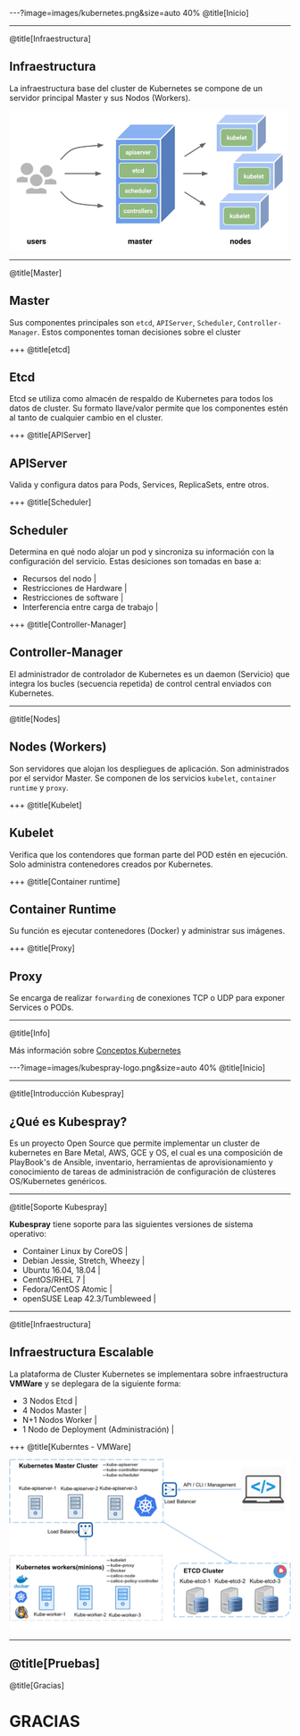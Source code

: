 ---?image=images/kubernetes.png&size=auto 40%
@title[Inicio]

---
@title[Infraestructura]
## Infraestructura

La infraestructura base del cluster de Kubernetes se compone de un servidor principal Master y sus Nodos (Workers).

![master](images/master-nodes.png)

---
@title[Master]
## Master

Sus componentes principales son `etcd`, `APIServer`, `Scheduler`, `Controller-Manager`.
Estos componentes toman decisiones sobre el cluster 

+++
@title[etcd]
## Etcd

Etcd se utiliza como almacén de respaldo de Kubernetes para todos los datos de cluster.
Su formato llave/valor permite que los componentes estén al tanto de cualquier cambio en el cluster.

+++
@title[APIServer]
## APIServer

Valida y configura datos para Pods, Services, ReplicaSets, entre otros.

+++
@title[Scheduler]
## Scheduler

Determina en qué nodo alojar un pod y sincroniza su información con la configuración del servicio.
Estas desiciones son tomadas en base a:

- Recursos del nodo |
- Restricciones de Hardware |
- Restricciones de software |
- Interferencia entre carga de trabajo |

+++
@title[Controller-Manager]
## Controller-Manager

El administrador de controlador de Kubernetes es un daemon (Servicio) que integra los bucles (secuencia repetida) de control central enviados con Kubernetes.

---
@title[Nodes]
## Nodes (Workers)

Son servidores que alojan los despliegues de aplicación. Son administrados por el servidor Master.
Se componen de los servicios `kubelet`, `container runtime` y `proxy`.


+++
@title[Kubelet]
## Kubelet 

Verifica que los contendores que forman parte del POD estén en ejecución.
Solo administra contenedores creados por Kubernetes.

+++
@title[Container runtime]
## Container Runtime

Su función es ejecutar contenedores (Docker) y administrar sus imágenes.

+++
@title[Proxy]
## Proxy

Se encarga de realizar `forwarding` de conexiones TCP o UDP para exponer Services o PODs.

---
@title[Info]

Más información sobre [Conceptos Kubernetes](https://kubernetes.io/docs/concepts/)

---?image=images/kubespray-logo.png&size=auto 40%
@title[Inicio]

---
@title[Introducción Kubespray]
## ¿Qué es Kubespray?

Es un proyecto Open Source que permite implementar un cluster de kubernetes en Bare Metal, AWS, GCE y OS, el cual es una composición de PlayBook's de Ansible, inventario, herramientas de aprovisionamiento y conocimiento de tareas de administración de configuración de clústeres OS/Kubernetes genéricos.

---
@title[Soporte Kubespray]

**Kubespray** tiene soporte para las siguientes versiones de sistema operativo:

- Container Linux by CoreOS |
- Debian Jessie, Stretch, Wheezy |
- Ubuntu 16.04, 18.04 |
- CentOS/RHEL 7 |
- Fedora/CentOS Atomic |
- openSUSE Leap 42.3/Tumbleweed |

---
@title[Infraestructura]
## Infraestructura Escalable

La plataforma de Cluster Kubernetes se implementara sobre infraestructura **VMWare** y se deplegara de la siguiente forma:

- 3 Nodos Etcd |
- 4 Nodos Master |
- N+1 Nodos Worker |
- 1 Nodo de Deployment (Administración) |

+++
@title[Kuberntes - VMWare]

![infra](images/infra.png)


---
@title[Pruebas]
---
@title[Gracias]

# GRACIAS